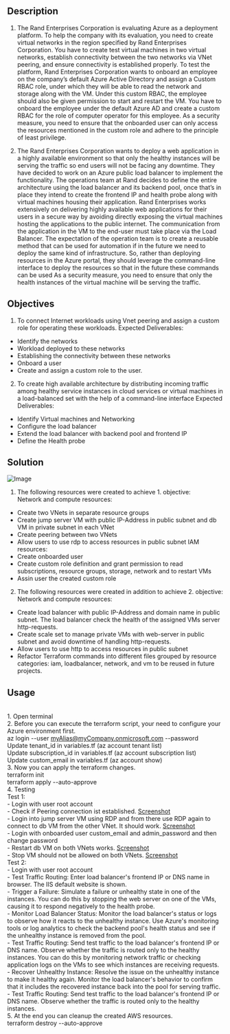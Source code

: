 ## Description
1. The Rand Enterprises Corporation is evaluating Azure as a deployment platform. To help the company with its evaluation, you need to create virtual networks in the region specified by Rand Enterprises Corporation. You have to create test virtual machines in two virtual networks, establish connectivity between the two networks via VNet peering, and ensure connectivity is established properly.
To test the platform, Rand Enterprises Corporation wants to onboard an employee on the company’s default Azure Active Directory and assign a Custom RBAC role, under which they will be able to read the network and storage along with the VM. Under this custom RBAC, the employee should also be given permission to start and restart the VM. You have to onboard the employee under the default Azure AD and create a custom RBAC for the role of computer operator for this employee.
As a security measure, you need to ensure that the onboarded user can only access the resources mentioned in the custom role and adhere to the principle of least privilege.

2. The Rand Enterprises Corporation wants to deploy a web application in a highly available environment so that only the healthy instances will be serving the traffic so end users will not be facing any downtime. They have decided to work on an Azure public load balancer to implement the functionality.
The operations team at Rand decides to define the entire architecture using the load balancer and its backend pool, once that’s in place they intend to create the frontend IP and health probe along with virtual machines housing their application.
Rand Enterprises works extensively on delivering highly available web applications for their users in a secure way by avoiding directly exposing the virtual machines hosting the applications to the public internet. The communication from the application in the VM to the end-user must take place via the Load Balancer.
The expectation of the operation team is to create a reusable method that can be used for automation if in the future we need to deploy the same kind of infrastructure. So, rather than deploying resources in the Azure portal, they should leverage the command-line interface to deploy the resources so that in the future these commands can be used
As a security measure, you need to ensure that only the health instances of the virtual machine will be serving the traffic.

## Objectives
1. To connect Internet workloads using Vnet peering and assign a custom role for operating these workloads.
Expected Deliverables:
- Identify the networks
- Workload deployed to these networks
- Establishing the connectivity between these networks
- Onboard a user
- Create and assign a custom role to the user.

2. To create high available architecture by distributing incoming traffic among healthy service instances in cloud services or virtual machines in a load-balanced set with the help of a command-line interface
Expected Deliverables:
- Identify Virtual machines and Networking
- Configure the load balancer
- Extend the load balancer with backend pool and frontend IP
- Define the Health probe

## Solution
![Image](https://github.com/huyphamch/terraform-azure-vnet-peering/blob/main/diagrams/IT-Architecture.png)
1. The following resources were created to achieve 1. objective:
<br /> Network and compute resources:
- Create two VNets in separate resource groups
- Create jump server VM with public IP-Address in public subnet and db VM in private subnet in each VNet
- Create peering between two VNets
- Allow users to use rdp to access resources in public subnet
IAM resources:
- Create onboarded user
- Create custom role definition and grant permission to read subscriptions, resource groups, storage, network and to restart VMs
- Assin user the created custom role
2. The following resources were created in addition to achieve 2. objective:
<br /> Network and compute resources:
- Create load balancer with public IP-Address and domain name in public subnet. The load balancer check the health of the assigned VMs server http-requests.
- Create scale set to manage private VMs with web-server in public subnet and avoid downtime of handling http-requests.
- Allow users to use http to access resources in public subnet
- Refactor Terraform commands into different files grouped by resource categories: iam, loadbalancer, network, and vm to be reused in future projects.
  
## Usage
<br /> 1. Open terminal
<br /> 2. Before you can execute the terraform script, your need to configure your Azure environment first.
<br /> az login --user <myAlias@myCompany.onmicrosoft.com> --password <myPassword>
<br /> Update tenant_id in variables.tf (az account tenant list)
<br /> Update subscription_id in variables.tf (az account subscription list)
<br /> Update custom_email in variables.tf (az account show)
<br /> 3. Now you can apply the terraform changes.
<br /> terraform init
<br /> terraform apply --auto-approve
<br /> 4. Testing
<br />Test 1: 
<br /> - Login with user root account
<br /> - Check if Peering connection ist established. [Screenshot](https://github.com/huyphamch/terraform-azure-vnet-peering/blob/main/Screenshot/Test1_01_Peering.png)
<br /> - Login into jump server VM using RDP and from there use RDP again to connect to db VM from the other VNet. It should work. [Screenshot](https://github.com/huyphamch/terraform-azure-vnet-peering/blob/main/Screenshot/Test1_02_RDP_External_VNet.png)
<br /> - Login with onboarded user custom_email and admin_password and then change password
<br /> - Restart db VM on both VNets works. [Screenshot](https://github.com/huyphamch/terraform-azure-vnet-peering/blob/main/Screenshot/Test1_03_Restart_dbVM.png)
<br /> - Stop VM should not be allowed on both VNets. [Screenshot](https://github.com/huyphamch/terraform-azure-vnet-peering/blob/main/Screenshot/Test1_04_Stop_dbVM.png)
<br />Test 2: 
<br /> - Login with user root account
<br /> - Test Traffic Routing: Enter load balancer's frontend IP or DNS name in browser. The IIS default website is shown.
<br /> - Trigger a Failure: Simulate a failure or unhealthy state in one of the instances. You can do this by stopping the web server on one of the VMs, causing it to respond negatively to the health probe.
<br /> - Monitor Load Balancer Status: Monitor the load balancer's status or logs to observe how it reacts to the unhealthy instance. Use Azure's monitoring tools or log analytics to check the backend pool's health status and see if the unhealthy instance is removed from the pool.
<br /> - Test Traffic Routing: Send test traffic to the load balancer's frontend IP or DNS name. Observe whether the traffic is routed only to the healthy instances. You can do this by monitoring network traffic or checking application logs on the VMs to see which instances are receiving requests.
<br /> - Recover Unhealthy Instance: Resolve the issue on the unhealthy instance to make it healthy again. Monitor the load balancer's behavior to confirm that it includes the recovered instance back into the pool for serving traffic.
<br /> - Test Traffic Routing: Send test traffic to the load balancer's frontend IP or DNS name. Observe whether the traffic is routed only to the healthy instances. 
<br /> 5. At the end you can cleanup the created AWS resources.
<br /> terraform destroy --auto-approve
